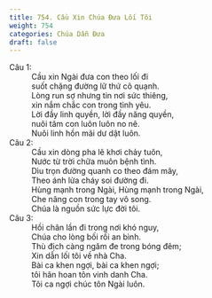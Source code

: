 ```yaml
---
title: 754. Cầu Xin Chúa Đưa Lối Tôi
weight: 754
categories: Chúa Dẫn Đưa
draft: false
---
```

<dl><dt>Câu 1:</dt><dd data-verse="1">Cầu xin Ngài đưa con theo lối đi <br/>suốt chặng đường lữ thứ cô quạnh. <br/>Lòng run sợ nhưng tin nơi sức thiêng, <br/>xin nắm chắc con trong tình yêu. <br/>Lời đầy linh quyền, lời đầy năng quyền, <br/>nuôi tâm con luôn luôn no nê. <br/>Nuôi linh hồn mãi dư dật luôn. </dd><dt>Câu 2:</dt><dd data-verse="2">Cầu xin dòng pha lê khơi chảy tuôn, <br/>Nước từ trời chữa muôn bệnh tình. <br/>Dìu trọn đường quanh co theo đám mây, <br/>Theo ánh lửa cháy soi đường đi. <br/>Hùng mạnh trong Ngài, Hùng mạnh trong Ngài, <br/>Che nâng con trong tay vô song. <br/>Chúa là nguồn sức lực đời tôi. </dd><dt>Câu 3:</dt><dd data-verse="3">Hồi chân lần đi trong nơi khó nguy, <br/>Chúa cho lòng bối rối an bình. <br/>Thù địch càng ngăm đe trong bóng đêm; <br/>Xin dẫn lối tôi về nhà Cha. <br/>Bài ca khen ngợi, bài ca khen ngợi; <br/>tôi hân hoan tôn vinh danh Cha. <br/>Tôi ca ngợi chúc tôn Ngài luôn. </dd></dl>